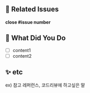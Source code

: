 ## 🎀 Related Issues

#### close #issue number

## 🐶 What Did You Do
- [ ] content1
- [ ] content2

## ✨ etc
ex) 참고 레퍼런스, 코드리뷰에 하고싶은 말